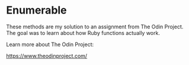 # Enumerable

These methods are my solution to an assignment from The Odin Project. The goal was to learn about how Ruby functions actually work.

Learn more about The Odin Project:

https://www.theodinproject.com/
